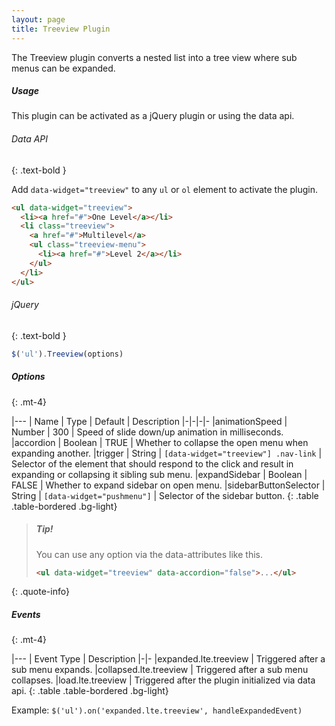 ```yaml
---
layout: page
title: Treeview Plugin
---
```


The Treeview plugin converts a nested list into a tree view where sub menus can be expanded.

##### Usage
This plugin can be activated as a jQuery plugin or using the data api.

###### Data API
{: .text-bold }

Add `data-widget="treeview"` to any `ul` or `ol` element to activate the plugin.

```html
<ul data-widget="treeview">
  <li><a href="#">One Level</a></li>
  <li class="treeview">
    <a href="#">Multilevel</a>
    <ul class="treeview-menu">
      <li><a href="#">Level 2</a></li>
    </ul>
  </li>
</ul>
```

###### jQuery
{: .text-bold }
```js
$('ul').Treeview(options)
```

##### Options
{: .mt-4}

|---
| Name | Type | Default | Description
|-|-|-|-
|animationSpeed | Number | 300 | Speed of slide down/up animation in milliseconds.
|accordion | Boolean | TRUE | Whether to collapse the open menu when expanding another.
|trigger | String | `[data-widget="treeview"] .nav-link` |  Selector of the element that should respond to the click and result in expanding or collapsing it sibling sub menu.
|expandSidebar | Boolean | FALSE | Whether to expand sidebar on open menu.
|sidebarButtonSelector | String | `[data-widget="pushmenu"]` | Selector of the sidebar button.
{: .table .table-bordered .bg-light}

> ##### Tip!
> You can use any option via the data-attributes like this.
> ```html
> <ul data-widget="treeview" data-accordion="false">...</ul>
> ```
{: .quote-info}

##### Events
{: .mt-4}

|---
| Event Type | Description
|-|-
|expanded.lte.treeview | Triggered after a sub menu expands.
|collapsed.lte.treeview | Triggered after a sub menu collapses.
|load.lte.treeview | Triggered after the plugin initialized via data api.
{: .table .table-bordered .bg-light}

Example: `$('ul').on('expanded.lte.treeview', handleExpandedEvent)`
